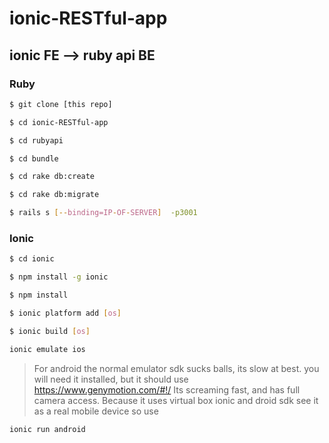 ionic-RESTful-app
=====================


## ionic FE --> ruby api BE



### Ruby

```bash
$ git clone [this repo]
```

```bash
$ cd ionic-RESTful-app
```

```bash
$ cd rubyapi
```

```bash
$ cd bundle
```

```bash
$ cd rake db:create
```

```bash
$ cd rake db:migrate
```

```bash
$ rails s [--binding=IP-OF-SERVER]  -p3001
```

### Ionic

```bash
$ cd ionic
```


```bash
$ npm install -g ionic
```

```bash
$ npm install 
```

```bash
$ ionic platform add [os]
```

```bash
$ ionic build [os]
```

```bash
ionic emulate ios
```

>  For android the normal emulator sdk sucks balls, its slow at best. 
>  you will need it installed, but it should use https://www.genymotion.com/#!/
>  Its screaming fast, and has full camera access.
>  Because it uses virtual box ionic and droid sdk see it as a real mobile device so use

```bash
ionic run android
```


